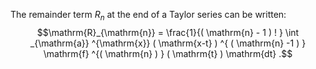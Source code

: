 The remainder term $R_{n}$ at the end of a Taylor series can be written:
$$\mathrm{R}_{\mathrm{n}} = 
\frac{1}{( \mathrm{n} - 1 ) ! } 
\int _{\mathrm{a}} ^{\mathrm{x}}
( \mathrm{x-t} ) ^{ ( \mathrm{n} -1 ) }
\mathrm{f} ^{( \mathrm{n} ) } ( \mathrm{t} ) \mathrm{dt} .$$

